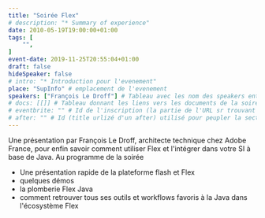 ```yaml
---
title: "Soirée Flex"
# description: "* Summary of experience"
date: 2010-05-19T19:00:00+01:00
tags: [
    "",
]
event-date: 2019-11-25T20:55:04+01:00
draft: false
hideSpeaker: false
# intro: "* Introduction pour l'evenement"
place: "SupInfo" # emplacement de l'evenement
speakers: ["François Le Droff"] # Tableau avec les nom des speakers entre " et séparé par des , et doit être identique au titre du speaker enregistré !
# docs: [[]] # Tableau donnant les liens vers les documents de la soirée hors affiche - exemple : [["L'inauguration","http://toursjug.cloud.xwiki.com/xwiki/bin/download/Meetings/20080409/InaugurationToursJUG.pdf"], ["Unitils et Selenium","Unitils-Selenium.pdf"]]
# eventbrite: "" # Id de l'inscription (la partie de l'URL sr trouvant après https://www.eventbrite.fr/e/ )
# after: "" # Id (title urlizé d'un after) utilisé pour peupler la section after d'un evvent (exemple : apside-after-01)
---
```


Une présentation par François Le Droff, architecte technique chez Adobe France, pour enfin savoir comment utiliser Flex et l'intégrer dans votre SI à base de Java. Au programme de la soirée

* Une présentation rapide de la plateforme flash et Flex
* quelques démos
* la plomberie Flex Java
* comment retrouver tous ses outils et workflows favoris à la Java dans l'écosystème Flex

